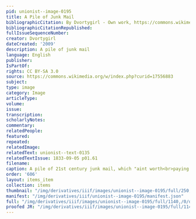 ```yaml
---
pid: unionist--image-0195
title: A Pile of Junk Mail
bibliographicCitation: By Dvortygirl - Own work, https://commons.wikimedia.org/w/index.php?curid=17556883
bibliographicCitationRepublished: 
fullIssueSequenceNumber: 
creator: Dvortygirl
dateCreated: '2009'
description: A pile of junk mail
language: English
publisher: 
IsPartOf: 
rights: CC BY-SA 3.0
source: https://commons.wikimedia.org/w/index.php?curid=17556883
subject: 
type: image
category: Image
articleType: 
volume: 
issue: 
transcription: 
scholarlyNotes: 
commentary: 
relatedPeople: 
featured: 
repeated: 
relatedImage: 
relatedText: unionist--text-0135
relatedTextIssue: 1833-09-05 p01.61
filename: 
caption: A pile of 21st century junk mail, which "aint worth<br>paying for.”
order: '606'
layout: items_item
collection: items
thumbnail: "/img/derivatives/iiif/images/unionist--image-0195/full/250,/0/default.jpg"
manifest: "/img/derivatives/iiif/unionist--image-0195/manifest.json"
full: "/img/derivatives/iiif/images/unionist--image-0195/full/1140,/0/default.jpg"
proofed JR: "/img/derivatives/iiif/images/unionist--image-0195/full/1140,/0/default.jpg"
---
```

